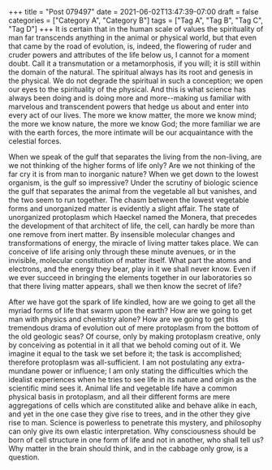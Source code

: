 +++
title = "Post 079497"
date = 2021-06-02T13:47:39-07:00
draft = false
categories = ["Category A", "Category B"]
tags = ["Tag A", "Tag B", "Tag C", "Tag D"]
+++
It is certain that in the human scale of values the spirituality of man far transcends anything in the animal or physical world, but that even that came by the road of evolution, is, indeed, the flowering of ruder and cruder powers and attributes of the life below us, I cannot for a moment doubt. Call it a transmutation or a metamorphosis, if you will; it is still within the domain of the natural. The spiritual always has its root and genesis in the physical. We do not degrade the spiritual in such a conception; we open our eyes to the spirituality of the physical. And this is what science has always been doing and is doing more and more--making us familiar with marvelous and transcendent powers that hedge us about and enter into every act of our lives. The more we know matter, the more we know mind; the more we know nature, the more we know God; the more familiar we are with the earth forces, the more intimate will be our acquaintance with the celestial forces.

When we speak of the gulf that separates the living from the non-living, are we not thinking of the higher forms of life only? Are we not thinking of the far cry it is from man to inorganic nature? When we get down to the lowest organism, is the gulf so impressive? Under the scrutiny of biologic science the gulf that separates the animal from the vegetable all but vanishes, and the two seem to run together. The chasm between the lowest vegetable forms and unorganized matter is evidently a slight affair. The state of unorganized protoplasm which Haeckel named the Monera, that precedes the development of that architect of life, the cell, can hardly be more than one remove from inert matter. By insensible molecular changes and transformations of energy, the miracle of living matter takes place. We can conceive of life arising only through these minute avenues, or in the invisible, molecular constitution of matter itself. What part the atoms and electrons, and the energy they bear, play in it we shall never know. Even if we ever succeed in bringing the elements together in our laboratories so that there living matter appears, shall we then know the secret of life?

After we have got the spark of life kindled, how are we going to get all the myriad forms of life that swarm upon the earth? How are we going to get man with physics and chemistry alone? How are we going to get this tremendous drama of evolution out of mere protoplasm from the bottom of the old geologic seas? Of course, only by making protoplasm creative, only by conceiving as potential in it all that we behold coming out of it. We imagine it equal to the task we set before it; the task is accomplished; therefore protoplasm was all-sufficient. I am not postulating any extra-mundane power or influence; I am only stating the difficulties which the idealist experiences when he tries to see life in its nature and origin as the scientific mind sees it. Animal life and vegetable life have a common physical basis in protoplasm, and all their different forms are mere aggregations of cells which are constituted alike and behave alike in each, and yet in the one case they give rise to trees, and in the other they give rise to man. Science is powerless to penetrate this mystery, and philosophy can only give its own elastic interpretation. Why consciousness should be born of cell structure in one form of life and not in another, who shall tell us? Why matter in the brain should think, and in the cabbage only grow, is a question.
